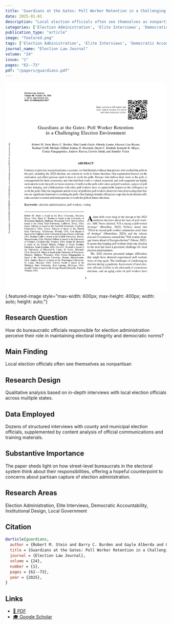 ```yaml
---
title: 'Guardians at the Gates: Poll Worker Retention in a Challenging Election Environment'
date: 2025-01-01
description: "Local election officials often see themselves as nonpartisan"
categories: ['Election Administration', 'Elite Interviews', 'Democratic Accountability', 'Institutional Design', 'Local Government']
publication_type: "article"
image: "featured.png"
tags: ['Election Administration', 'Elite Interviews', 'Democratic Accountability', 'Institutional Design', 'Local Government']
journal_name: "Election Law Journal"
volume: "24"
issue: "1"
pages: "62--73"
pdf: "/papers/guardians.pdf"
---
```


![](featured.png){.featured-image style="max-width: 600px; max-height: 400px; width: auto; height: auto;"}

## Research Question

How do bureaucratic officials responsible for election administration perceive their role in maintaining electoral integrity and democratic norms?

## Main Finding

Local election officials often see themselves as nonpartisan

## Research Design

Qualitative analysis based on in-depth interviews with local election officials across multiple states.

## Data Employed

Dozens of structured interviews with county and municipal election officials, supplemented by content analysis of official communications and training materials.

## Substantive Importance

The paper sheds light on how street-level bureaucrats in the electoral system think about their responsibilities, offering a hopeful counterpoint to concerns about partisan capture of election administration.

## Research Areas

Election Administration, Elite Interviews, Democratic Accountability, Institutional Design, Local Government

## Citation

```bibtex
@article{guardians,
  author = {Robert M. Stein and Barry C. Burden and Gayle Alberda and Lonna Atkeson and Lisa Bryant and Rachel Cobb and Michael Gilbert and Josh Hostetter and David C. Kimball and Matthew Lamb and Kenneth R. Mayer and Costas Panagopoulos and Andrew Reeves and Corwin Smidt and Jennifer Victor},
  title = {Guardians at the Gates: Poll Worker Retention in a Challenging Election Environment},
  journal = {Election Law Journal},
  volume = {24},
  number = {1},
  pages = {62--73},
  year = {2025},
}
```

## Links

- [📄 PDF](/papers/guardians.pdf)
- [🎓 Google Scholar](https://scholar.google.com/scholar?q=Guardians%20at%20the%20Gates%3A%20Poll%20Worker%20Retention%20in%20a%20Challenging%20Election%20Environment)
